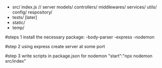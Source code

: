- src/
     index.js // server 
     models/ 
     controllers/ 
     middlewares/ 
     services/ 
     utils/ 
     config/ 
     respository/ 
- tests/ [later] 
- static/ 
- temp/

#steps 1 
install the necessary package:
-body-parser
-express
-nodemon

#step 2
using express create server at some port

#step 3
write scripts in package.json for nodemon
"start":"npx nodemon src/index"


